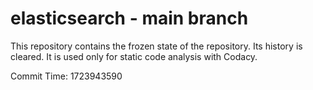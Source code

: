 # elasticsearch - main branch

This repository contains the frozen state of the repository.
Its history is cleared. It is used only for static code
analysis with Codacy.

Commit Time: 1723943590